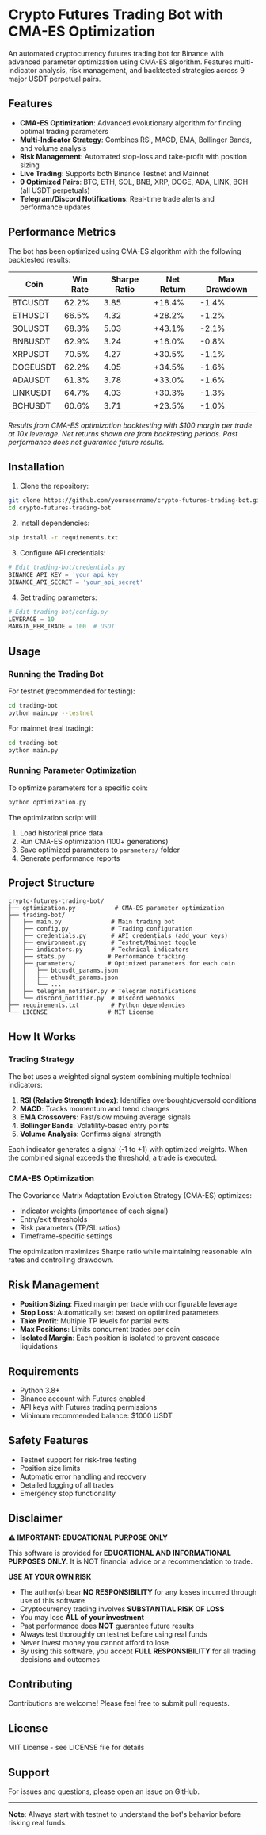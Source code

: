 # Crypto Futures Trading Bot with CMA-ES Optimization

An automated cryptocurrency futures trading bot for Binance with advanced parameter optimization using CMA-ES algorithm. Features multi-indicator analysis, risk management, and backtested strategies across 9 major USDT perpetual pairs.

## Features

- **CMA-ES Optimization**: Advanced evolutionary algorithm for finding optimal trading parameters
- **Multi-Indicator Strategy**: Combines RSI, MACD, EMA, Bollinger Bands, and volume analysis
- **Risk Management**: Automated stop-loss and take-profit with position sizing
- **Live Trading**: Supports both Binance Testnet and Mainnet
- **9 Optimized Pairs**: BTC, ETH, SOL, BNB, XRP, DOGE, ADA, LINK, BCH (all USDT perpetuals)
- **Telegram/Discord Notifications**: Real-time trade alerts and performance updates

## Performance Metrics

The bot has been optimized using CMA-ES algorithm with the following backtested results:

| Coin | Win Rate | Sharpe Ratio | Net Return | Max Drawdown |
|------|----------|--------------|------------|--------------|
| BTCUSDT | 62.2% | 3.85 | +18.4% | -1.4% |
| ETHUSDT | 66.5% | 4.32 | +28.2% | -1.2% |
| SOLUSDT | 68.3% | 5.03 | +43.1% | -2.1% |
| BNBUSDT | 62.9% | 3.24 | +16.0% | -0.8% |
| XRPUSDT | 70.5% | 4.27 | +30.5% | -1.1% |
| DOGEUSDT | 62.2% | 4.05 | +34.5% | -1.6% |
| ADAUSDT | 61.3% | 3.78 | +33.0% | -1.6% |
| LINKUSDT | 64.7% | 4.03 | +30.3% | -1.3% |
| BCHUSDT | 60.6% | 3.71 | +23.5% | -1.0% |

*Results from CMA-ES optimization backtesting with $100 margin per trade at 10x leverage. Net returns shown are from backtesting periods. Past performance does not guarantee future results.*

## Installation

1. Clone the repository:
```bash
git clone https://github.com/yourusername/crypto-futures-trading-bot.git
cd crypto-futures-trading-bot
```

2. Install dependencies:
```bash
pip install -r requirements.txt
```

3. Configure API credentials:
```python
# Edit trading-bot/credentials.py
BINANCE_API_KEY = 'your_api_key'
BINANCE_API_SECRET = 'your_api_secret'
```

4. Set trading parameters:
```python
# Edit trading-bot/config.py
LEVERAGE = 10
MARGIN_PER_TRADE = 100  # USDT
```

## Usage

### Running the Trading Bot

For testnet (recommended for testing):
```bash
cd trading-bot
python main.py --testnet
```

For mainnet (real trading):
```bash
cd trading-bot
python main.py
```

### Running Parameter Optimization

To optimize parameters for a specific coin:
```bash
python optimization.py
```

The optimization script will:
1. Load historical price data
2. Run CMA-ES optimization (100+ generations)
3. Save optimized parameters to `parameters/` folder
4. Generate performance reports

## Project Structure

```
crypto-futures-trading-bot/
├── optimization.py           # CMA-ES parameter optimization
├── trading-bot/
│   ├── main.py              # Main trading bot
│   ├── config.py            # Trading configuration
│   ├── credentials.py       # API credentials (add your keys)
│   ├── environment.py       # Testnet/Mainnet toggle
│   ├── indicators.py        # Technical indicators
│   ├── stats.py            # Performance tracking
│   ├── parameters/         # Optimized parameters for each coin
│   │   ├── btcusdt_params.json
│   │   ├── ethusdt_params.json
│   │   └── ...
│   ├── telegram_notifier.py # Telegram notifications
│   └── discord_notifier.py  # Discord webhooks
├── requirements.txt         # Python dependencies
└── LICENSE                 # MIT License
```

## How It Works

### Trading Strategy

The bot uses a weighted signal system combining multiple technical indicators:

1. **RSI (Relative Strength Index)**: Identifies overbought/oversold conditions
2. **MACD**: Tracks momentum and trend changes
3. **EMA Crossovers**: Fast/slow moving average signals
4. **Bollinger Bands**: Volatility-based entry points
5. **Volume Analysis**: Confirms signal strength

Each indicator generates a signal (-1 to +1) with optimized weights. When the combined signal exceeds the threshold, a trade is executed.

### CMA-ES Optimization

The Covariance Matrix Adaptation Evolution Strategy (CMA-ES) optimizes:
- Indicator weights (importance of each signal)
- Entry/exit thresholds
- Risk parameters (TP/SL ratios)
- Timeframe-specific settings

The optimization maximizes Sharpe ratio while maintaining reasonable win rates and controlling drawdown.

## Risk Management

- **Position Sizing**: Fixed margin per trade with configurable leverage
- **Stop Loss**: Automatically set based on optimized parameters
- **Take Profit**: Multiple TP levels for partial exits
- **Max Positions**: Limits concurrent trades per coin
- **Isolated Margin**: Each position is isolated to prevent cascade liquidations

## Requirements

- Python 3.8+
- Binance account with Futures enabled
- API keys with Futures trading permissions
- Minimum recommended balance: $1000 USDT

## Safety Features

- Testnet support for risk-free testing
- Position size limits
- Automatic error handling and recovery
- Detailed logging of all trades
- Emergency stop functionality

## Disclaimer

**⚠️ IMPORTANT: EDUCATIONAL PURPOSE ONLY**

This software is provided for **EDUCATIONAL AND INFORMATIONAL PURPOSES ONLY**. It is NOT financial advice or a recommendation to trade.

**USE AT YOUR OWN RISK**

- The author(s) bear **NO RESPONSIBILITY** for any losses incurred through use of this software
- Cryptocurrency trading involves **SUBSTANTIAL RISK OF LOSS**
- You may lose **ALL of your investment**
- Past performance does **NOT** guarantee future results
- Always test thoroughly on testnet before using real funds
- Never invest money you cannot afford to lose
- By using this software, you accept **FULL RESPONSIBILITY** for all trading decisions and outcomes

## Contributing

Contributions are welcome! Please feel free to submit pull requests.

## License

MIT License - see LICENSE file for details

## Support

For issues and questions, please open an issue on GitHub.

---

**Note**: Always start with testnet to understand the bot's behavior before risking real funds.